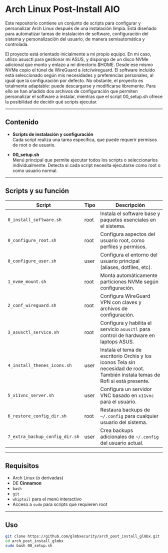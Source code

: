 # Arch Linux Post-Install AIO

Este repositorio contiene un conjunto de scripts para configurar y personalizar Arch Linux después de una instalación limpia. Está diseñado para automatizar tareas de instalación de software, configuración del sistema y personalización del usuario, de manera semiautomática y controlada.  

  
El proyecto está orientado inicialmente a mi propio equipo. En mi caso, utilizo asusctl para gestionar mi ASUS, y dispongo de un disco NVMe adicional que monto y enlazo a mi directorio $HOME. Desde ese mismo NVMe copio el túnel de WireGuard a /etc/wireguard.
El software incluido está seleccionado según mis necesidades y preferencias personales, al igual que la configuración por defecto. No obstante, el proyecto es totalmente adaptable: puede descargarse y modificarse libremente. Para ello se han añadido dos archivos de configuración que permiten personalizar el software a instalar, mientras que el script 00_setup.sh ofrece la posibilidad de decidir qué scripts ejecutar.

---

## Contenido

- **Scripts de instalación y configuración**  
  Cada script realiza una tarea específica, que puede requerir permisos de root o de usuario.

- **00_setup.sh**  
  Menú principal que permite ejecutar todos los scripts o seleccionarlos individualmente. Detecta si cada script necesita ejecutarse como root o como usuario normal.

---

## Scripts y su función

| Script | Tipo | Descripción |
|--------|------|-------------|
| `0_install_software.sh` | root | Instala el software base y paquetes esenciales en el sistema. |
| `0_configure_root.sh` | root | Configura aspectos del usuario root, como perfiles y permisos. |
| `0_configure_user.sh` | user | Configura el entorno del usuario principal (aliases, dotfiles, etc). |
| `1_nvme_mount.sh` | root | Monta automáticamente particiones NVMe según configuración. |
| `2_conf_wireguard.sh` | root | Configura WireGuard VPN con claves y archivos de configuración. |
| `3_asusctl_service.sh` | root | Configura y habilita el servicio `asusctl` para control de hardware en laptops ASUS. |
| `4_install_thenes_icons.sh` | user | Instala el tema de escritorio Orchis y los iconos Tela sin necesidad de root. También instala temas de Rofi si está presente. |
| `5_x11vnc_server.sh` | user | Configura un servidor VNC basado en `x11vnc` para el usuario. |
| `6_restore_config_dir.sh` | root | Restaura backups de `~/.config` para cualquier usuario del sistema. |
| `7_extra_backup_config_dir.sh` | user | Crea backups adicionales de `~/.config` del usuario actual. |

---

## Requisitos

- Arch Linux (o derivadas)
- DE **Cinnamon**
- `bash`  
- `git`  
- `whiptail` para el menú interactivo
- Acceso a `sudo` para scripts que requieren root

---

## Uso

```bash
git clone https://github.com/glmbxecurity/arch_post_install_glmbx.git
cd arch_post_install_glmbx
sudo bash 00_setup.sh

